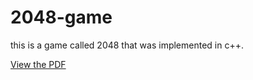 # 2048-game
this is a game called 2048 that was implemented in c++.

[View the PDF](./2048game.pdf)
